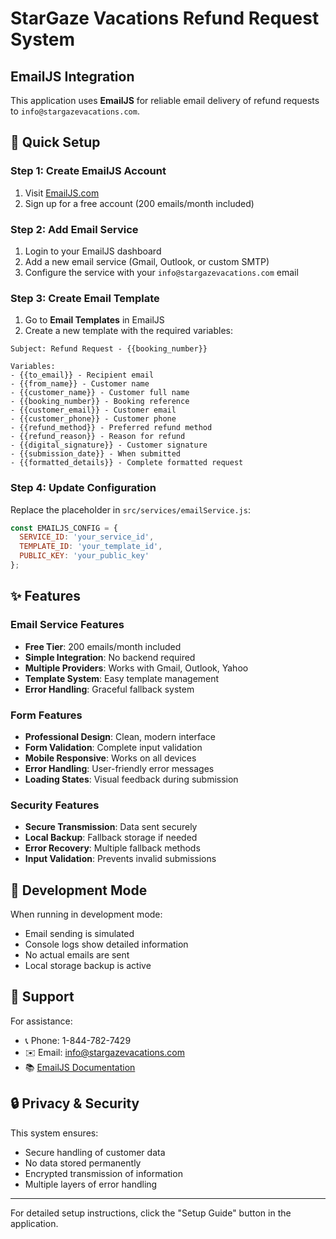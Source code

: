 # StarGaze Vacations Refund Request System

## EmailJS Integration
This application uses **EmailJS** for reliable email delivery of refund requests to `info@stargazevacations.com`.

## 🚀 Quick Setup

### Step 1: Create EmailJS Account
1. Visit [EmailJS.com](https://www.emailjs.com/)
2. Sign up for a free account (200 emails/month included)

### Step 2: Add Email Service
1. Login to your EmailJS dashboard
2. Add a new email service (Gmail, Outlook, or custom SMTP)
3. Configure the service with your `info@stargazevacations.com` email

### Step 3: Create Email Template
1. Go to **Email Templates** in EmailJS
2. Create a new template with the required variables:
```
Subject: Refund Request - {{booking_number}}

Variables:
- {{to_email}} - Recipient email
- {{from_name}} - Customer name
- {{customer_name}} - Customer full name
- {{booking_number}} - Booking reference
- {{customer_email}} - Customer email
- {{customer_phone}} - Customer phone
- {{refund_method}} - Preferred refund method
- {{refund_reason}} - Reason for refund
- {{digital_signature}} - Customer signature
- {{submission_date}} - When submitted
- {{formatted_details}} - Complete formatted request
```

### Step 4: Update Configuration
Replace the placeholder in `src/services/emailService.js`:
```javascript
const EMAILJS_CONFIG = {
  SERVICE_ID: 'your_service_id',
  TEMPLATE_ID: 'your_template_id',
  PUBLIC_KEY: 'your_public_key'
};
```

## ✨ Features

### Email Service Features
- **Free Tier**: 200 emails/month included
- **Simple Integration**: No backend required
- **Multiple Providers**: Works with Gmail, Outlook, Yahoo
- **Template System**: Easy template management
- **Error Handling**: Graceful fallback system

### Form Features
- **Professional Design**: Clean, modern interface
- **Form Validation**: Complete input validation
- **Mobile Responsive**: Works on all devices
- **Error Handling**: User-friendly error messages
- **Loading States**: Visual feedback during submission

### Security Features
- **Secure Transmission**: Data sent securely
- **Local Backup**: Fallback storage if needed
- **Error Recovery**: Multiple fallback methods
- **Input Validation**: Prevents invalid submissions

## 🔧 Development Mode

When running in development mode:
- Email sending is simulated
- Console logs show detailed information
- No actual emails are sent
- Local storage backup is active

## 📧 Support

For assistance:
- 📞 Phone: 1-844-782-7429
- ✉️ Email: info@stargazevacations.com
- 📚 [EmailJS Documentation](https://www.emailjs.com/docs/)

## 🔒 Privacy & Security

This system ensures:
- Secure handling of customer data
- No data stored permanently
- Encrypted transmission of information
- Multiple layers of error handling

---

For detailed setup instructions, click the "Setup Guide" button in the application.
